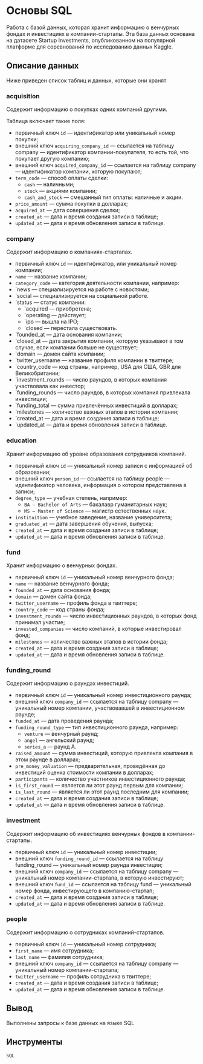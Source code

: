 # Основы  SQL

Работа с базой данных, которая хранит информацию о венчурных фондах и инвестициях в компании-стартапы. Эта база данных основана на датасете Startup Investments, опубликованном на популярной платформе для соревнований по исследованию данных Kaggle. 

## Описание данных

Ниже приведен список таблиц и данных, которые они хранят

### acquisition

Содержит информацию о покупках одних компаний другими.

Таблица включает такие поля:
- первичный ключ `id` — идентификатор или уникальный номер покупки;
- внешний ключ `acquiring_company_id` — ссылается на таблицу company — идентификатор компании-покупателя, то есть той, что покупает другую компанию;
- внешний ключ `acquired_company_id` — ссылается на таблицу company — идентификатор компании, которую покупают;
- `term_code` — способ оплаты сделки:
  - `cash` — наличными;
  - `stock` — акциями компании;
  - `cash_and_stock` — смешанный тип оплаты: наличные и акции.
- `price_amount` — сумма покупки в долларах;
- `acquired_at` — дата совершения сделки;
- `created_at` — дата и время создания записи в таблице;
- `updated_at` — дата и время обновления записи в таблице.

### company

Содержит информацию о компаниях-стартапах.
- первичный ключ `id` — идентификатор, или уникальный номер компании;
- `name` — название компании;
- `category_code` — категория деятельности компании, например:
- `news — специализируется на работе с новостями;
- `social — специализируется на социальной работе.
- `status — статус компании:
  - `acquired — приобретена;
  - `operating — действует;
  - `ipo — вышла на IPO;
  - `closed — перестала существовать.
- `founded_at — дата основания компании;
- `closed_at — дата закрытия компании, которую указывают в том случае, если компании больше не существует;
- `domain — домен сайта компании;
- `twitter_username — название профиля компании в твиттере;
- `country_code — код страны, например, USA для США, GBR для Великобритании;
- `investment_rounds — число раундов, в которых компания участвовала как инвестор;
- `funding_rounds — число раундов, в которых компания привлекала инвестиции;
- `funding_total — сумма привлечённых инвестиций в долларах;
- `milestones — количество важных этапов в истории компании;
- `created_at — дата и время создания записи в таблице;
- `updated_at — дата и время обновления записи в таблице.

### education

Хранит информацию об уровне образования сотрудников компаний.
- первичный ключ `id` — уникальный номер записи с информацией об образовании;
- внешний ключ `person_id` — ссылается на таблицу people — идентификатор человека, информация о котором представлена в записи;
- `degree_type` — учебная степень, например:
  - `BA — Bachelor of Arts` — бакалавр гуманитарных наук;
  - `MS — Master of Science` — магистр естественных наук.
- `instituition` — учебное заведение, название университета;
- `graduated_at` — дата завершения обучения, выпуска;
- `created_at` — дата и время создания записи в таблице;
- `updated_at` — дата и время обновления записи в таблице.

### fund

Хранит информацию о венчурных фондах. 
- первичный ключ `id` — уникальный номер венчурного фонда;
- `name` — название венчурного фонда;
- `founded_at` — дата основания фонда;
- `domain` — домен сайта фонда;
- `twitter_username` — профиль фонда в твиттере;
- `country_code` — код страны фонда;
- `investment_rounds` — число инвестиционных раундов, в которых фонд принимал участие;
- `invested_companies` — число компаний, в которые инвестировал фонд;
- `milestones` — количество важных этапов в истории фонда;
- `created_at` — дата и время создания записи в таблице;
- `updated_at` — дата и время обновления записи в таблице.

### funding_round

Содержит информацию о раундах инвестиций. 
- первичный ключ `id` — уникальный номер инвестиционного раунда;
- внешний ключ `company_id` — ссылается на таблицу company — уникальный номер компании, участвовавшей в инвестиционном раунде;
- `funded_at` — дата проведения раунда;
- `funding_round_type` — тип инвестиционного раунда, например:
  - `venture` — венчурный раунд;
  - `angel` — ангельский раунд;
  - `series_a` — раунд А.
- `raised_amount` — сумма инвестиций, которую привлекла компания в этом раунде в долларах;
- `pre_money_valuation` — предварительная, проведённая до инвестиций оценка стоимости компании в долларах;
- `participants` — количество участников инвестиционного раунда;
- `is_first_round` — является ли этот раунд первым для компании;
- `is_last_round` — является ли этот раунд последним для компании;
- `created_at` — дата и время создания записи в таблице;
- `updated_at` — дата и время обновления записи в таблице.

### investment

Содержит информацию об инвестициях венчурных фондов в компании-стартапы.
- первичный ключ `id` — уникальный номер инвестиции;
- внешний ключ `funding_round_id` — ссылается на таблицу funding_round — уникальный номер раунда инвестиции;
- внешний ключ `company_id` — ссылается на таблицу company — уникальный номер компании-стартапа, в которую инвестируют;
- внешний ключ `fund_id` — ссылается на таблицу fund — уникальный номер фонда, инвестирующего в компанию-стартап;
- `created_at` — дата и время создания записи в таблице;
- `updated_at` — дата и время обновления записи в таблице.

### people

Содержит информацию о сотрудниках компаний-стартапов.
- первичный ключ `id` — уникальный номер сотрудника;
- `first_name` — имя сотрудника;
- `last_name` — фамилия сотрудника;
- внешний ключ `company_id` — ссылается на таблицу company — уникальный номер компании-стартапа;
- `twitter_username` — профиль сотрудника в твиттере;
- `created_at` — дата и время создания записи в таблице;
- `updated_at` — дата и время обновления записи в таблице.

## Вывод

Выполнены запросы к базе данных на языке SQL

## Инструменты

`SQL`
